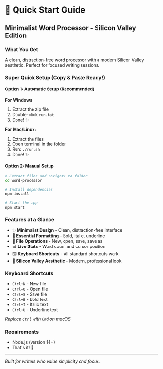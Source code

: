 # 🚀 Quick Start Guide

## Minimalist Word Processor - Silicon Valley Edition

### What You Get
A clean, distraction-free word processor with a modern Silicon Valley aesthetic. Perfect for focused writing sessions.

### Super Quick Setup (Copy & Paste Ready!)

#### Option 1: Automatic Setup (Recommended)

**For Windows:**
1. Extract the zip file
2. Double-click `run.bat`
3. Done! ✨

**For Mac/Linux:**
1. Extract the files
2. Open terminal in the folder
3. Run: `./run.sh`
4. Done! ✨

#### Option 2: Manual Setup

```bash
# Extract files and navigate to folder
cd word-processor

# Install dependencies
npm install

# Start the app
npm start
```

### Features at a Glance
- ✨ **Minimalist Design** - Clean, distraction-free interface
- 📝 **Essential Formatting** - Bold, italic, underline
- 💾 **File Operations** - New, open, save, save as
- 📊 **Live Stats** - Word count and cursor position
- ⌨️ **Keyboard Shortcuts** - All standard shortcuts work
- 🎨 **Silicon Valley Aesthetic** - Modern, professional look

### Keyboard Shortcuts
- `Ctrl+N` - New file
- `Ctrl+O` - Open file
- `Ctrl+S` - Save file
- `Ctrl+B` - Bold text
- `Ctrl+I` - Italic text
- `Ctrl+U` - Underline text

*Replace `Ctrl` with `Cmd` on macOS*

### Requirements
- Node.js (version 14+)
- That's it! 🎉

---
*Built for writers who value simplicity and focus.*

